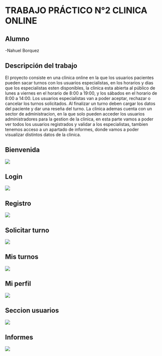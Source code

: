 # TRABAJO PRÁCTICO N°2 CLINICA ONLINE

## Alumno

-Nahuel Borquez

## Descripción del trabajo

El proyecto consiste en una clinica online en la que los usuarios pacientes pueden sacar turnos con los usuarios especialistas, en los horarios y dias que los especialistas esten disponibles, la clinica esta abierta al público de lunes a viernes en el horario de 8:00 a 19:00, y los sábados en el horario de 8:00 a 14:00.
Los usuarios especialistas van a poder aceptar, rechazar o cancelar los turnos solicitados. Al finalizar un turno deben cargar los datos del paciente y dar una reseña del turno.
La clinica ademas cuenta con un sector de administracion, en la que solo pueden acceder los usuarios administradores para la gestion de la clinica, en esta parte vamos a poder ver todos los usuarios registrados y validar a los especialistas, tambien tenemos acceso a un apartado de informes, donde vamos a poder visualizar distintos datos de la clinica.

## Bienvenida

<img src="https://github.com/nahuelbqz/lab4-tp-clinica-online/tree/main/public/assets/readme/bienvenida.jpg">

## Login

<img src="https://github.com/nahuelbqz/lab4-tp-clinica-online/tree/main/public/assets/readme/login.jpg">

## Registro

<img src="https://github.com/nahuelbqz/lab4-tp-clinica-online/tree/main/public/assets/readme/registro.jpg">

## Solicitar turno

<img src="https://github.com/nahuelbqz/lab4-tp-clinica-online/tree/main/public/assets/readme/solicitar-turno.jpg">

## Mis turnos

<img src="https://github.com/nahuelbqz/lab4-tp-clinica-online/tree/main/public/assets/readme/mis-turnos.png">

## Mi perfil

<img src="https://github.com/nahuelbqz/lab4-tp-clinica-online/tree/main/public/assets/readme/mi-perfil.jpg">

## Seccion usuarios

<img src="https://github.com/nahuelbqz/lab4-tp-clinica-online/tree/main/public/assets/readme/seccion-usuarios.png">

## Informes

<img src="https://github.com/nahuelbqz/lab4-tp-clinica-online/tree/main/public/assets/readme/informes.jpg">
